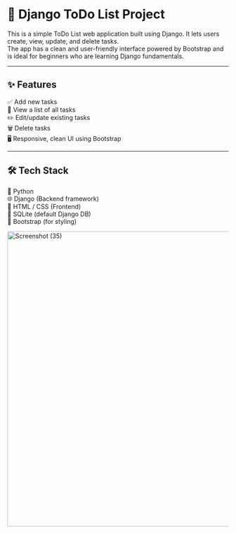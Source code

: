 # 📝 Django ToDo List Project

This is a simple ToDo List web application built using Django. It lets users create, view, update, and delete tasks.  
The app has a clean and user-friendly interface powered by Bootstrap and is ideal for beginners who are learning Django fundamentals.

---

## ✨ Features

✅ Add new tasks  
📃 View a list of all tasks  
✏️ Edit/update existing tasks  
🗑️ Delete tasks  
🖥️ Responsive, clean UI using Bootstrap

---

## 🛠️ Tech Stack

🐍 Python  
🌐 Django (Backend framework)  
🧱 HTML / CSS (Frontend)  
💽 SQLite (default Django DB)  
🎨 Bootstrap (for styling)

<img width="1694" height="673" alt="Screenshot (35)" src="https://github.com/user-attachments/assets/88347c37-7bda-4520-b015-a861c69d25c5" />
